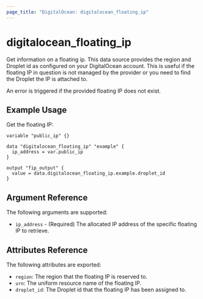 ```yaml
---
page_title: "DigitalOcean: digitalocean_floating_ip"
---
```


# digitalocean_floating_ip

Get information on a floating ip. This data source provides the region and Droplet id
as configured on your DigitalOcean account. This is useful if the floating IP
in question is not managed by the provider or you need to find the Droplet the IP is
attached to.

An error is triggered if the provided floating IP does not exist.

## Example Usage

Get the floating IP:

```hcl
variable "public_ip" {}

data "digitalocean_floating_ip" "example" {
  ip_address = var.public_ip
}

output "fip_output" {
  value = data.digitalocean_floating_ip.example.droplet_id
}
```

## Argument Reference

The following arguments are supported:

* `ip_address` - (Required) The allocated IP address of the specific floating IP to retrieve.

## Attributes Reference

The following attributes are exported:

* `region`: The region that the floating IP is reserved to.
* `urn`: The uniform resource name of the floating IP.
* `droplet_id`: The Droplet id that the floating IP has been assigned to.
